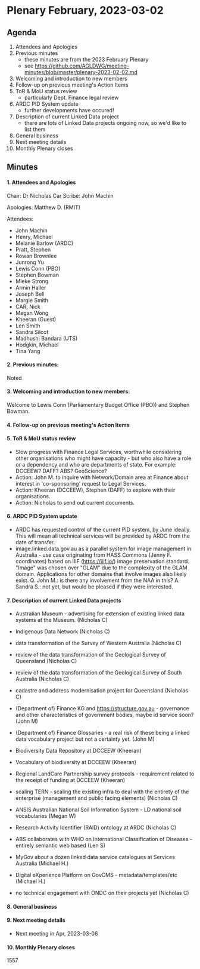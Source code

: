 # Plenary February, 2023-03-02

## Agenda

1. Attendees and Apologies
2. Previous minutes
    * these minutes are from the 2023 February Plenary
    * see <https://github.com/AGLDWG/meeting-minutes/blob/master/plenary-2023-02-02.md>
3. Welcoming and introduction to new members
4. Follow-up on previous meeting's Action Items
5. ToR & MoU status review
    * particularly Dept. Finance legal review
6. ARDC PID System update
    * further developments have occured!
7. Description of current Linked Data project 
    * there are lots of Linked Data projects ongoing now, so we'd like to list them
9. General business 
10. Next meeting details
11. Monthly Plenary closes

## Minutes

#### 1. Attendees and Apologies

Chair:  Dr Nicholas Car 
Scribe:    John Machin

Apologies:  Matthew D. (RMIT)


Attendees:  
* John Machin
* Henry, Michael
* Melanie Barlow (ARDC)
* Pratt, Stephen
* Rowan Brownlee
* Junrong Yu
* Lewis Conn (PBO)
* Stephen Bowman
* Mieke Strong
* Armin Haller
* Joseph Bell
* Margie Smith
* CAR, Nick
* Megan Wong
* Kheeran (Guest)
* Len Smith
* Sandra Silcot
* Madhushi Bandara (UTS)
* Hodgkin, Michael
* Tina Yang

#### 2. Previous minutes: 
Noted

#### 3. Welcoming and introduction to new members: 
Welcome to Lewis Conn (Parliamentary Budget Office (PBO)) and Stephen Bowman. 

#### 4. Follow-up on previous meeting's Action Items
#### 5. ToR & MoU status review
* Slow progress with Finance Legal Services, worthwhile considering other organisations who might have capacity - but who also have a role or a dependency and who are departments of state. For example: DCCEEW? DAFF? ABS? GeoScience?
* Action: John M. to inquire with Network/Domain area at Finance about interest in 'co-sponsoring' request to Legal Services.
* Action: Kheeran (DCCEEW), Stephen (DAFF) to explore with their organisations.
* Action: Nicholas to send out current documents.

#### 6. ARDC PID System update
* ARDC has requested control of the current PID system, by June ideally. This will mean all technical services will be provided by ARDC from the date of transfer.
* image.linked.data.gov.au as a parallel system for image management in Australia - use case originating from HASS Commons (Jenny F. coordinates) based on IIIF (https://iiif.io/) image preservation standard.  "Image" was chosen over "GLAM" due to the complexity of the GLAM domain. Applications for other domains that involve images also likely exist.  Q. John M.: is there any involvement from the NAA in this? A. Sandra S.: not yet, but would be pleased if they were interested.

#### 7. Description of current Linked Data projects 
* Australian Museum - advertising for extension of existing linked data systems at the Museum. (Nicholas C)
* Indigenous Data Network (Nicholas C)
* data transformation of the Survey of Western Australia (Nicholas C)
* review of the data transformation of the Geological Survey of Queensland (Nicholas C)
* review of the data transformation of the Geological Survey of South Australia (Nicholas C)
* cadastre and address modernisation project for Queensland (Nicholas C)
* (Department of) Finance KG and https://structure.gov.au - governance and other characteristics of government bodies, maybe id service soon? (John M)
* (Department of) Finance Glossaries - a real risk of these being a linked data vocabulary project but not a certainty yet. (John M)
* Biodiversity Data Repository at DCCEEW (Kheeran)
* Vocabulary of biodiversity at DCCEEW (Kheeran)
* Regional LandCare Partnership survey protocols - requirement related to the receipt of funding at DCCEEW (Kheeran)
* scaling TERN - scaling the existing infra to deal with the entirety of the enterprise (management and public facing elements) (Nicholas C)
* ANSIS Australian National Soil Information System - LD national soil vocabularies (Megan W) 
* Research Activity Identifier (RAID) ontology at ARDC (Nicholas C) 
* ABS collaborates with WHO on International Classification of Diseases - entirely semantic web based (Len S)
* MyGov about a dozen linked data service catalogues at Services Australia (Michael H.)
* Digital eXperience Platform on GovCMS - metadata/templates/etc (Michael H.)

* no technical engagement with ONDC on their projects yet (Nicholas C)

#### 8. General business 
#### 9. Next meeting details
* Next meeting in Apr, 2023-03-06
#### 10. Monthly Plenary closes
1557
